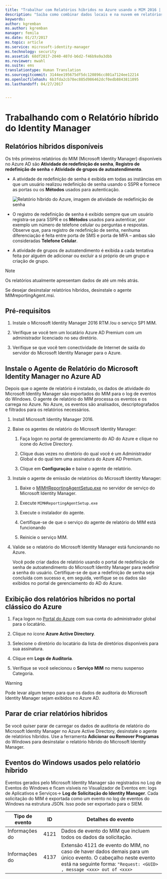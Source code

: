 ```yaml
---
title: "Trabalhar com Relatórios híbridos no Azure usando o MIM 2016 | Microsoft Docs"
description: "Saiba como combinar dados locais e na nuvem em relatórios de híbridos no Azure e como gerenciar e exibir esses relatórios."
keywords: 
author: kgremban
ms.author: kgremban
manager: femila
ms.date: 01/27/2017
ms.topic: article
ms.service: microsoft-identity-manager
ms.technology: security
ms.assetid: 68df2817-2040-407d-b6d2-f46b9a9a3dbb
ms.reviewer: mwahl
ms.suite: ems
translationtype: Human Translation
ms.sourcegitcommit: 3144ee195675df5dc120896cc801a7124ee12214
ms.openlocfilehash: 6b3fda2cb78ec885d986462dcf0edb8843811095
ms.lasthandoff: 04/27/2017


---
```


# <a name="working-with-identity-manager-hybrid-reporting"></a>Trabalhando com o Relatório híbrido do Identity Manager

## <a name="available-hybrid-reports"></a>Relatórios híbridos disponíveis
Os três primeiros relatórios do MIM (Microsoft Identity Manager) disponíveis no Azure AD são **Atividade de redefinição de senha**, **Registro de redefinição de senha** e **Atividade de grupos de autoatendimento**.

-   A atividade de redefinição de senha é exibida em todas as instâncias em que um usuário realizou redefinição de senha usando o SSPR e fornece as portas ou os **Métodos** usados para autenticação.

    ![Relatório híbrido do Azure, imagem de atividade de redefinição de senha](media/MIM-Hybrid-passwordreset2.jpg)

-   O registro de redefinição de senha é exibido sempre que um usuário registra-se para SSPR e os **Métodos** usados para autenticar, por exemplo um número de telefone celular ou perguntas e respostas.
    Observe que, para registro de redefinição de senha, nenhuma diferenciação é feita entre porta de SMS e porta de MFA – ambas são consideradas **Telefone Celular**.

-   A atividade de grupos de autoatendimento é exibida a cada tentativa feita por alguém de adicionar ou excluir a si próprio de um grupo e criação de grupo.

> [!NOTE]
> Os relatórios atualmente apresentam dados de até um mês atrás.
>
> Se desejar desinstalar relatórios híbridos, desinstale o agente MIMreportingAgent.msi.

## <a name="prerequisites"></a>Pré-requisitos

1.  Instale o Microsoft Identity Manager 2016 RTM /ou o serviço SP1 MIM.

2.  Verifique se você tem um locatário Azure AD Premium com um administrador licenciado no seu diretório.

3.  Verifique se que você tem conectividade de Internet de saída do servidor do Microsoft Identity Manager para o Azure.

## <a name="install-microsoft-identity-manager-reporting-agent-in-azure-ad"></a>Instale o Agente de Relatório do Microsoft Identity Manager no Azure AD
Depois que o agente de relatório é instalado, os dados de atividade do Microsoft Identity Manager são exportados do MIM para o log de eventos do Windows. O agente de relatório do MIM processa os eventos e os carrega no Azure. No Azure, os eventos são analisados, descriptografados e filtrados para os relatórios necessários.

1.  Install Microsoft Identity Manager 2016.

2.  Baixe os agentes de relatório do Microsoft Identity Manager:

    1.  Faça logon no portal de gerenciamento do AD do Azure e clique no ícone do Active Directory.

    2.  Clique duas vezes no diretório do qual você é um Administrador Global e do qual tem uma assinatura do Azure AD Premium.

    3.  Clique em **Configuração** e baixe o agente de relatório.

3.  Instale o agente de emissão de relatórios do Microsoft Identity Manager:

    1.  Baixe o [MIMHReportingAgentSetup.exe](http://download.microsoft.com/download/7/3/1/731D81E1-8C1D-4382-B8EB-E7E7367C0BF2/MIMHReportingAgentSetup.exe) no servidor de serviço do Microsoft Identity Manager.
    2.  Execute `MIMHReportingAgentSetup.exe` 
    3.  Execute o instalador do agente.

    4.  Certifique-se de que o serviço do agente de relatório do MIM está funcionando

    5.  Reinicie o serviço MIM.

4.  Valide se o relatório do Microsoft Identity Manager está funcionando no Azure.

    Você pode criar dados de relatório usando o portal de redefinição de senha de autoatendimento do Microsoft Identity Manager para redefinir a senha do usuário. Certifique-se de que a redefinição de senha seja concluída com sucesso e, em seguida, verifique se os dados são exibidos no portal de gerenciamento do AD do Azure.

## <a name="view-hybrid-reports-in-the-azure-classic-portal"></a>Exibição dos relatórios híbridos no portal clássico do Azure

1.  Faça logon no [Portal do Azure](https://portal.azure.com/) com sua conta do administrador global para o locatário.

2.  Clique no ícone **Azure Active Directory**.

3.  Selecione o diretório do locatário da lista de diretórios disponíveis para sua assinatura.

4.  Clique em **Logs de Auditoria**.

5.  Verifique se você selecionou o **Serviço MIM** no menu suspenso Categoria.

> [!WARNING]
> Pode levar algum tempo para que os dados de auditoria do Microsoft Identity Manager sejam exibidos no Azure AD.

## <a name="stop-creating-hybrid-reports"></a>Parar de criar relatórios híbridos
Se você quiser parar de carregar os dados de auditoria de relatório do Microsoft Identity Manager no Azure Active Directory, desinstale o agente de relatórios híbridos. Use a ferramenta **Adicionar ou Remover Programas** do Windows para desinstalar o relatório híbrido do Microsoft Identity Manager.

## <a name="windows-events-used-for-hybrid-reporting"></a>Eventos do Windows usados pelo relatório híbrido
Eventos gerados pelo Microsoft Identity Manager são registrados no Log de Eventos do Windows e ficam visíveis no Visualizador de Eventos em: logs de Aplicativos e Serviços-&gt; **Log de Solicitação do Identity Manager**. Cada solicitação do MIM é exportada como um evento no log de eventos do Windows na estrutura JSON. Isso pode ser exportado para o SIEM.

|Tipo de evento|ID|Detalhes do evento|
|--------------|------|-----------------|
|Informações do|4121|Dados de evento do MIM que incluem todos os dados da solicitação.|
|Informações do|4137|Extensão 4121 de evento do MIM, no caso de haver dados demais para um único evento. O cabeçalho neste evento está na seguinte forma: `"Request: <GUID> , message <xxx> out of <xxx>`|


